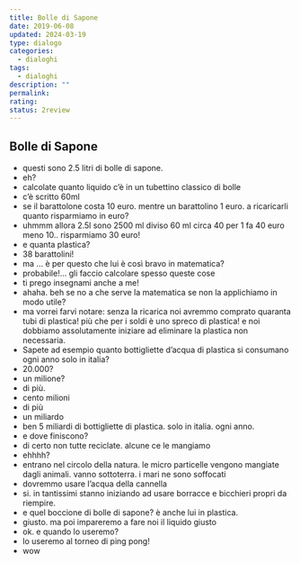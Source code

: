 ```yaml
---
title: Bolle di Sapone
date: 2019-06-08
updated: 2024-03-19
type: dialogo
categories:
  - dialoghi
tags:
  - dialoghi
description: ""
permalink: 
rating: 
status: 2review
---
```

## Bolle di Sapone

- questi sono 2.5 litri di bolle di sapone.
- eh?
- calcolate quanto liquido c’è in un tubettino classico di bolle
- c’è scritto 60ml
- se il barattolone costa 10 euro. mentre un barattolino 1 euro. a ricaricarli quanto risparmiamo in euro?
- uhmmm allora 2.5l sono 2500 ml diviso 60 ml circa 40 per 1 fa 40 euro meno 10.. risparmiamo 30 euro!
- e quanta plastica?
- 38 barattolini!
- ma ... è per questo che lui è così bravo in matematica?
- probabile!... gli faccio calcolare spesso queste cose
- ti prego insegnami anche a me!
- ahaha. beh se no a che serve la matematica se non la applichiamo in modo utile?
- ma vorrei farvi notare: senza la ricarica noi avremmo comprato quaranta tubi di plastica! più che per i soldi è uno spreco di plastica! e noi dobbiamo assolutamente iniziare ad eliminare la plastica non necessaria.
- Sapete ad esempio quanto bottigliette d’acqua di plastica si consumano ogni anno solo in italia?
- 20.000?
- un milione?
- di più.
- cento milioni
- di più
- un miliardo
- ben 5 miliardi di bottigliette di plastica. solo in italia. ogni anno.
- e dove finiscono?
- di certo non tutte reciclate. alcune ce le mangiamo
- ehhhh?
- entrano nel circolo della natura. le micro particelle vengono mangiate dagli animali. vanno sottoterra. i mari ne sono soffocati
- dovremmo usare l’acqua della cannella
- si. in tantissimi stanno iniziando ad usare borracce e bicchieri propri da riempire.
- e quel boccione di bolle di sapone? è anche lui in plastica.
- giusto. ma poi impareremo a fare noi il liquido giusto
- ok. e quando lo useremo?
- lo useremo al torneo di ping pong!
- wow
